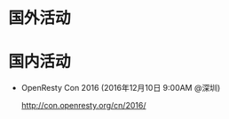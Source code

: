 <!---
    @title         Events
    @creator       Yichun Zhang
    @modifier      Yichun Zhang
    @created       2016-11-28 15:58 GMT
    @changes       1
--->


#  国外活动

#  国内活动
* OpenResty Con 2016 (2016年12月10日 9:00AM @深圳)

    http://con.openresty.org/cn/2016/

